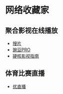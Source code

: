 #                                                                  网络收藏家
## 聚合影视在线播放
- [搜片](https://soupian.one/)
- [豌豆PRO](https://wandou2.net/)
- [硬核影视指南](https://yinghe.app/)
## 体育比赛直播
- [优直播](https://www.yoozhibo.net/)
 


